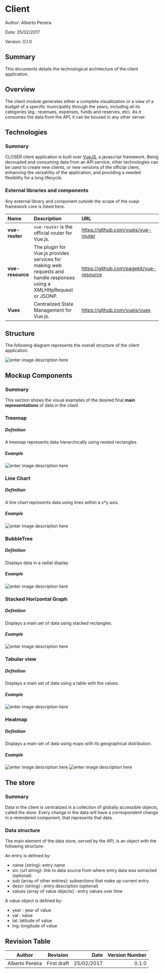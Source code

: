 Client
=======
Author: Alberto Pereira

Date: 25/02/2017

Version: 0.1.0

Summary
--------

This documents details the technological architecture of the client application. 

Overview
---------

The client module generates either a complete visualization or a view of a budget of a specific municipality through the years, including all its categories (eg.: revenues, expenses, funds and reserves, etc). As it consumes the data from the API, it can be housed in any other server.


Technologies
------------

### Summary

CLOSER client application is built over [VueJS](https://vuejs.org/), a javascript framework. Being decoupled and consuming data from an API service, other technologies can be used to create new clients, or new versions of the official client, enhancing the versatility of the application, and providing a needed flexibility for a long lifecycle.
 

### External libraries and components

Any external library and component outside the scope of the vuejs framework core is listed here.

| Name | Description | URL |
|:--------|:--------------|:------|
|**vue-router** | `vue-router` is the official router for Vue.js. | https://github.com/vuejs/vue-router |
|**vue-resource**| The plugin for Vue.js provides services for making web requests and handle responses using a XMLHttpRequest or JSONP. | https://github.com/pagekit/vue-resource |
|**Vuex**| Centralized State Management for Vue.js. | https://github.com/vuejs/vuex | 


Structure
---------

The following diagram represents the overall structure of the client application.

![enter image description here](http://albertopereira.com/images/vuex_structure_diagram.png)



Mockup Components
--------------

### Summary

This section shows the visual examples of the desired final **main representations** of data in the client.

### Treemap

##### Definition

A treemap represents data hierarchically using nested rectangles.

##### Example

![enter image description here](http://albertopereira.com/images/card.png)

### Line Chart

##### Definition

A line chart represents data using lines within a x*y axis.

##### Example

![enter image description here](http://albertopereira.com/images/graph.png)

### BubbleTree

##### Definition

Displays data in a radial display

##### Example

![enter image description here](http://albertopereira.com/images/bubbletree.png)

### Stacked Horizontal Graph

##### Definition

Displays a main set of data using stacked rectangles.

##### Example

![enter image description here](http://albertopereira.com/images/stacked_horizontal_graph.png)


### Tabular view

##### Definition

Displays a main set of data using a table with the values.

##### Example

![enter image description here](http://albertopereira.com/images/tabular.png)


### Heatmap

##### Definition

Displays a main set of data using maps with its geographical distribution.

##### Example

![enter image description here](http://albertopereira.com/images/heatmap_1.png)
![enter image description here](http://albertopereira.com/images/heatmap_2.png)


The store
---------

### Summary

Data in the client is centralized in a collection of globally accessible objects, called the store. Every change in the data will have a correspondent change in a rerendered component, that represents that data.

### Data structure

The main element of the data store, served by the API, is an object with the following structure:

An entry is defined by:

 - name {string}: entry name
 - src {url string}: link to data source from where entry data was extracted (optional)
 - sub {array of other entries}: subsections that make up current entry
 - descr {string} : entry description (optional)
 - values {array of value objects} : entry values over time

A value object is defined by:

- year : year of value
- val : value
- lat: latitude of value
- lng: longitude of value


Revision Table
--------------

| Author   | Revision      | Date  | Version Number |
|----------|:-------------:|------:|----------------:|
| Alberto Pereira | First draft | 25/02/2017 | 0.1.0 |
